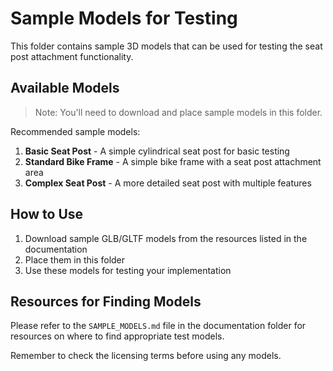 # Sample Models for Testing

This folder contains sample 3D models that can be used for testing the seat post attachment functionality.

## Available Models

> Note: You'll need to download and place sample models in this folder.

Recommended sample models:

1. **Basic Seat Post** - A simple cylindrical seat post for basic testing
2. **Standard Bike Frame** - A simple bike frame with a seat post attachment area
3. **Complex Seat Post** - A more detailed seat post with multiple features

## How to Use

1. Download sample GLB/GLTF models from the resources listed in the documentation
2. Place them in this folder
3. Use these models for testing your implementation

## Resources for Finding Models

Please refer to the `SAMPLE_MODELS.md` file in the documentation folder for resources on where to find appropriate test models.



Remember to check the licensing terms before using any models. 